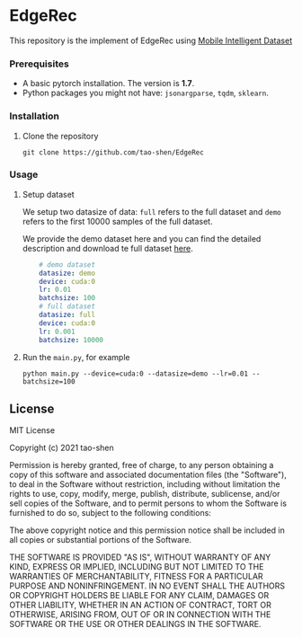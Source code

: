 # EdgeRec
This repository is the implement of EdgeRec using [Mobile Intelligent Dataset](https://tianchi.aliyun.com/dataset/dataDetail?dataId=109858)

### Prerequisites
  - A basic pytorch installation. The version is **1.7**.
  - Python packages you might not have: `jsonargparse`, `tqdm`, `sklearn`.

### Installation
1. Clone the repository
    ```Shell
    git clone https://github.com/tao-shen/EdgeRec
    ```
### Usage
1. Setup dataset

    We setup two datasize of data:  `full` refers to the full dataset and `demo` refers to the first 10000 samples of the full dataset. 
    
    We provide the demo dataset here and you can find the detailed description and download te full dataset [here](https://tianchi.aliyun.com/dataset/dataDetail?dataId=109858).
    ```Yaml
        # demo dataset
        datasize: demo
        device: cuda:0
        lr: 0.01
        batchsize: 100
        # full dataset
        datasize: full
        device: cuda:0
        lr: 0.001
        batchsize: 10000
    ```
2. Run the `main.py`, for example
    ```Shell
    python main.py --device=cuda:0 --datasize=demo --lr=0.01 --batchsize=100
    ```

## License
 

   
MIT License

Copyright (c) 2021 tao-shen

Permission is hereby granted, free of charge, to any person obtaining a copy
of this software and associated documentation files (the "Software"), to deal
in the Software without restriction, including without limitation the rights
to use, copy, modify, merge, publish, distribute, sublicense, and/or sell
copies of the Software, and to permit persons to whom the Software is
furnished to do so, subject to the following conditions:

The above copyright notice and this permission notice shall be included in all
copies or substantial portions of the Software.

THE SOFTWARE IS PROVIDED "AS IS", WITHOUT WARRANTY OF ANY KIND, EXPRESS OR
IMPLIED, INCLUDING BUT NOT LIMITED TO THE WARRANTIES OF MERCHANTABILITY,
FITNESS FOR A PARTICULAR PURPOSE AND NONINFRINGEMENT. IN NO EVENT SHALL THE
AUTHORS OR COPYRIGHT HOLDERS BE LIABLE FOR ANY CLAIM, DAMAGES OR OTHER
LIABILITY, WHETHER IN AN ACTION OF CONTRACT, TORT OR OTHERWISE, ARISING FROM,
OUT OF OR IN CONNECTION WITH THE SOFTWARE OR THE USE OR OTHER DEALINGS IN THE
SOFTWARE.
